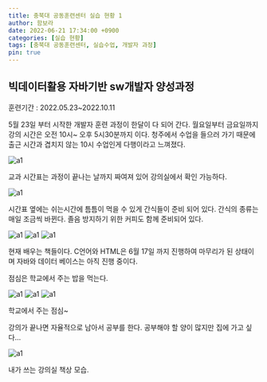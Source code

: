 ```yaml
---
title: 충북대 공동훈련센터 실습 현황 1
author: 함보라
date: 2022-06-21 17:34:00 +0900
categories: [실습 현황]
tags: [충북대 공동훈련센터, 실습수업, 개발자 과정]
pin: true
---
```


## 빅데이터활용 자바기반 sw개발자 양성과정

훈련기간 : 2022.05.23~2022.10.11

5월 23일 부터 시작한 개발자 훈련 과정이 한달이 다 되어 간다. 월요일부터 금요일까지 강의 시간은 오전 10시~ 오후 5시30분까지 이다. 
청주에서 수업을 들으러 가기 때문에 출근 시간과 겹치지 않는 10시 수업인게 다행이라고 느껴졌다.

![a1](https://gkaqhfk.github.io/assets/img/KakaoTalk_20220621_183135839.png)

교과 시간표는 과정이 끝나는 날까지 짜여져 있어 강의실에서 확인 가능하다.

![a1](https://gkaqhfk.github.io/assets/img/KakaoTalk_20220621_183135839_01.png)

시간표 옆에는 쉬는시간에 틈틈이 먹을 수 있게 간식들이 준비 되어 있다. 간식의 종류는 매일 조금씩 바뀐다. 졸음 방지하기 위한 커피도 함께 준비되어 있다.

![a1](https://gkaqhfk.github.io/assets/img/KakaoTalk_20220621_183135839_02.png)
![a1](https://gkaqhfk.github.io/assets/img/KakaoTalk_20220621_183135839_03.png)
![a1](https://gkaqhfk.github.io/assets/img/KakaoTalk_20220621_183135839_04.png)

현재 배우는 책들이다. C언어와 HTML은 6월 17일 까지 진행하여 마무리가 된 상태이며 자바와 데이터 베이스는 아직 진행 중이다.

점심은 학교에서 주는 밥을 먹는다. 

![a1](https://gkaqhfk.github.io/assets/img/KakaoTalk_20220621_183135839_05.png)
![a1](https://gkaqhfk.github.io/assets/img/KakaoTalk_20220621_183135839_06.png)
![a1](https://gkaqhfk.github.io/assets/img/KakaoTalk_20220621_183135839_07.png)

학교에서 주는 점심~

강의가 끝나면 자율적으로 남아서 공부를 한다. 공부해야 할 양이 많지만 집에 가고 싶다...

![a1](https://gkaqhfk.github.io/assets/img/KakaoTalk_20220621_183135839_08.png)

내가 쓰는 강의실 책상 모습. 
